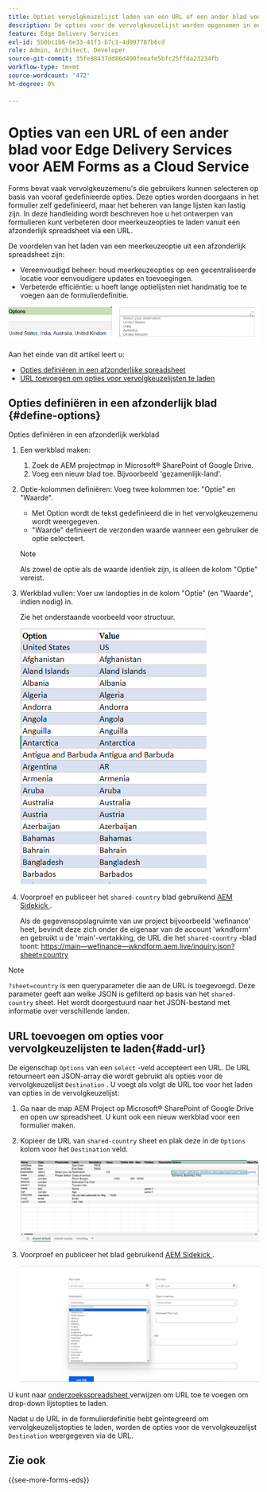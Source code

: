 ```yaml
---
title: Opties vervolgkeuzelijst laden van een URL of een ander blad voor Edge Delivery Services voor AEM Forms as a Cloud Service
description: De opties voor de vervolgkeuzelijst worden opgenomen in een afzonderlijk spreadsheet en vervolgens geïmporteerd in het primaire spreadsheet via de opgegeven URL.
feature: Edge Delivery Services
exl-id: 5b0bc1b6-6e33-41f3-b7c1-4d997787b6cd
role: Admin, Architect, Developer
source-git-commit: 35fe88437dd86d490feeafe5bfc25ffda23234fb
workflow-type: tm+mt
source-wordcount: '472'
ht-degree: 0%

---
```



# Opties van een URL of een ander blad voor Edge Delivery Services voor AEM Forms as a Cloud Service

Forms bevat vaak vervolgkeuzemenu&#39;s die gebruikers kunnen selecteren op basis van vooraf gedefinieerde opties. Deze opties worden doorgaans in het formulier zelf gedefinieerd, maar het beheren van lange lijsten kan lastig zijn. In deze handleiding wordt beschreven hoe u het ontwerpen van formulieren kunt verbeteren door meerkeuzeopties te laden vanuit een afzonderlijk spreadsheet via een URL.


De voordelen van het laden van een meerkeuzeoptie uit een afzonderlijk spreadsheet zijn:

* Vereenvoudigd beheer: houd meerkeuzeopties op een gecentraliseerde locatie voor eenvoudigere updates en toevoegingen.
* Verbeterde efficiëntie: u hoeft lange optielijsten niet handmatig toe te voegen aan de formulierdefinitie.

![ drop-down opties ](/help/forms/assets/drop-down-options.png)


Aan het einde van dit artikel leert u:

* [Opties definiëren in een afzonderlijke spreadsheet](#define-options)
* [URL toevoegen om opties voor vervolgkeuzelijsten te laden](#add-url)

## Opties definiëren in een afzonderlijk blad {#define-options}

Opties definiëren in een afzonderlijk werkblad

1. Een werkblad maken:
   1. Zoek de AEM projectmap in Microsoft® SharePoint of Google Drive.
   1. Voeg een nieuw blad toe. Bijvoorbeeld &#39;gezamenlijk-land&#39;.
1. Optie-kolommen definiëren:
Voeg twee kolommen toe: &quot;Optie&quot; en &quot;Waarde&quot;.
   * Met Option wordt de tekst gedefinieerd die in het vervolgkeuzemenu wordt weergegeven.
   * &quot;Waarde&quot; definieert de verzonden waarde wanneer een gebruiker de optie selecteert.

   >[!NOTE]
   >
   >Als zowel de optie als de waarde identiek zijn, is alleen de kolom &quot;Optie&quot; vereist.

1. Werkblad vullen:
Voer uw landopties in de kolom &quot;Optie&quot; (en &quot;Waarde&quot;, indien nodig) in.

   Zie het onderstaande voorbeeld voor structuur.

   ![ drop-down voor land ](/help/forms/assets/drop-down-country-options.png)

1. Voorproef en publiceer het `shared-country` blad gebruikend [ AEM Sidekick ](https://www.aem.live/developer/tutorial#preview-and-publish-your-content).

   Als de gegevensopslagruimte van uw project bijvoorbeeld &#39;wefinance&#39; heet, bevindt deze zich onder de eigenaar van de account &#39;wkndform&#39; en gebruikt u de &#39;main&#39;-vertakking, de URL die het `shared-country` -blad toont:
   [ https://main—wefinance—wkndform.aem.live/inquiry.json?sheet=country](https://main--wefinance--wkndform.aem.live/enquiry.json?sheet=country)

>[!NOTE]
>
> `?sheet=country` is een queryparameter die aan de URL is toegevoegd. Deze parameter geeft aan welke JSON is gefilterd op basis van het `shared-country` sheet. Het wordt doorgestuurd naar het JSON-bestand met informatie over verschillende landen.

## URL toevoegen om opties voor vervolgkeuzelijsten te laden{#add-url}

De eigenschap `Options` van een `select` -veld accepteert een URL. De URL retourneert een JSON-array die wordt gebruikt als opties voor de vervolgkeuzelijst `Destination` . U voegt als volgt de URL toe voor het laden van opties in de vervolgkeuzelijst:

1. Ga naar de map AEM Project op Microsoft® SharePoint of Google Drive en open uw spreadsheet. U kunt ook een nieuw werkblad voor een formulier maken.
1. Kopieer de URL van `shared-country` sheet en plak deze in de `Options` kolom voor het `Destination` veld.

   ![ Opiniepeiling spreadsheet ](/help/forms/assets/drop-down-enquiry.png)

1. Voorproef en publiceer het blad gebruikend [ AEM Sidekick ](https://www.aem.live/developer/tutorial#preview-and-publish-your-content).


   ![ drop-down voor land ](/help/forms/assets/load-dropdown-options-form.png)

U kunt naar [ onderzoeksspreadsheet ](/help/edge/assets/enquiry.xlsx) verwijzen om URL toe te voegen om drop-down lijstopties te laden.

Nadat u de URL in de formulierdefinitie hebt geïntegreerd om vervolgkeuzelijstopties te laden, worden de opties voor de vervolgkeuzelijst `Destination` weergegeven via de URL.

<!-- For example, if your project's repository is named "wefinance", it's located under the account owner "wkndform", and you're using the "main" branch, the below URL displays the `enquiry` form displaying the options saved in the separate sheet:

[https://main--wefinance--wkndform.aem.live/enquiry-form](https://main--wefinance--wkndform.aem.live/enquiry-form) 
-->

## Zie ook

{{see-more-forms-eds}}


